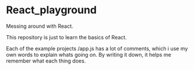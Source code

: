 # React_playground
Messing around with React.

This repository is just to learn the basics of React.

Each of the example projects /app.js has a lot of comments, which i use my own words to explain whats going on.
By writing it down, it helps me remember what each thing does.
